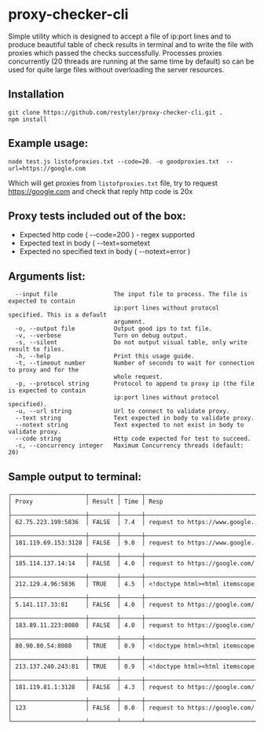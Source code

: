 # proxy-checker-cli
Simple utility which is designed to accept a file of ip:port lines and to produce beautiful table of check results in terminal and to write the file with proxies which passed the checks successfully. Processes proxies concurrently (20 threads are running at the same time by default) so can be used for quite large files without overloading the server resources.

## Installation
```
git clone https://github.com/restyler/proxy-checker-cli.git .
npm install
```

## Example usage:

```node test.js listofproxies.txt --code=20. -o goodproxies.txt  --url=https://google.com```

Which will get proxies from `listofproxies.txt` file, try to request https://google.com and check that reply http code is 20x


## Proxy tests included out of the box:
- Expected http code ( --code=200 ) - regex supported
- Expected text in body ( --text=sometext
- Expected no specified text in body ( --notext=error )


## Arguments list:
```
  --input file                The input file to process. The file is expected to contain       
                              ip:port lines without protocol specified. This is a default      
                              argument.                                                        
  -o, --output file           Output good ips to txt file.                                     
  -v, --verbose               Turn on debug output.                                            
  -s, --silent                Do not output visual table, only write result to files.          
  -h, --help                  Print this usage guide.                                          
  -t, --timeout number        Number of seconds to wait for connection to proxy and for the    
                              whole request.                                                   
  -p, --protocol string       Protocol to append to proxy ip (the file is expected to contain  
                              ip:port lines without protocol specified).                       
  -u, --url string            Url to connect to validate proxy.                                
  --text string               Text expected in body to validate proxy.                         
  --notext string             Text expected to not exist in body to validate proxy.            
  --code string               Http code expected for test to succeed.                          
  -c, --concurrency integer   Maximum Concurrency threads (default: 20)    
```  
  
## Sample output to terminal:
```
┌─────────────────────┬────────┬──────┬────────────────────────────────┐
│ Proxy               │ Result │ Time │ Resp                           │
├─────────────────────┼────────┼──────┼────────────────────────────────┤
│ 62.75.223.199:5836  │ FALSE  │ 7.4  │ request to https://www.google. │
├─────────────────────┼────────┼──────┼────────────────────────────────┤
│ 181.119.69.153:3128 │ FALSE  │ 9.0  │ request to https://www.google. │
├─────────────────────┼────────┼──────┼────────────────────────────────┤
│ 185.114.137.14:14   │ FALSE  │ 4.0  │ request to https://google.com/ │
├─────────────────────┼────────┼──────┼────────────────────────────────┤
│ 212.129.4.96:5836   │ TRUE   │ 4.5  │ <!doctype html><html itemscope │
├─────────────────────┼────────┼──────┼────────────────────────────────┤
│ 5.141.117.33:81     │ FALSE  │ 4.0  │ request to https://google.com/ │
├─────────────────────┼────────┼──────┼────────────────────────────────┤
│ 183.89.11.223:8080  │ FALSE  │ 4.0  │ request to https://google.com/ │
├─────────────────────┼────────┼──────┼────────────────────────────────┤
│ 80.90.80.54:8080    │ TRUE   │ 0.9  │ <!doctype html><html itemscope │
├─────────────────────┼────────┼──────┼────────────────────────────────┤
│ 213.137.240.243:81  │ TRUE   │ 0.9  │ <!doctype html><html itemscope │
├─────────────────────┼────────┼──────┼────────────────────────────────┤
│ 181.119.81.1:3128   │ FALSE  │ 4.3  │ request to https://google.com/ │
├─────────────────────┼────────┼──────┼────────────────────────────────┤
│ 123                 │ FALSE  │ 0.0  │ request to https://google.com/ │
└─────────────────────┴────────┴──────┴────────────────────────────────┘
```
